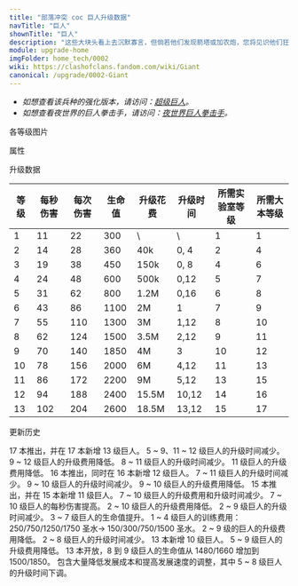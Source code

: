 ```yaml
---
title: "部落冲突 coc 巨人升级数据"
navTitle: "巨人"
shownTitle: "巨人"
description: "这些大块头看上去沉默寡言，但倘若他们发现箭塔或加农炮，您将见识他们狂躁的一面！巨人行动缓慢，但是抗打击能力强，可用于吸引火力。"
module: upgrade-home
imgFolder: home_tech/0002
wiki: https://clashofclans.fandom.com/wiki/Giant
canonical: /upgrade/0002-Giant
---
```


- *如想查看该兵种的强化版本，请访问：[超级巨人](/upgrade/0602-Super-Giant)。*
- *如想查看夜世界的巨人拳击手，请访问：[夜世界巨人拳击手](/upgrade/1002-Boxer-Giant)。*

<UnitInfo :folder="$frontmatter.imgFolder" imgSrc="Giant_info.png" :imgAlt="$frontmatter.navTitle" :description="$frontmatter.description" />

<SmallTitle>各等级图片</SmallTitle>

<Panel>
    <UnitImgGroup :folder="$frontmatter.imgFolder">
        <UnitImg imgTitle="1 - 2 级" imgSrc="Giant1.png" />
        <UnitImg imgTitle="3 - 4 级" imgSrc="Giant3.png" />
        <UnitImg imgTitle="5 级" imgSrc="Giant5.png" />
        <UnitImg imgTitle="6 级" imgSrc="Giant6.png" />
        <UnitImg imgTitle="7 级" imgSrc="Giant7.png" />
        <UnitImg imgTitle="8 级" imgSrc="Giant8.png" />
        <UnitImg imgTitle="9 级" imgSrc="Giant9.png" />
        <UnitImg imgTitle="10 级" imgSrc="Giant10.png" />
        <UnitImg imgTitle="11 级" imgSrc="Giant11.png" />
        <UnitImg imgTitle="12 级" imgSrc="Giant12.png" />
        <UnitImg imgTitle="13 级" imgSrc="Giant13.png" />
    </UnitImgGroup>
</Panel>

<SmallTitle>属性</SmallTitle>

<UnitProperties>
    <UnitProperty pKey="攻击偏好" pValue="防御建筑" />
    <UnitProperty pKey="伤害类型" pValue="单体伤害" />
    <UnitProperty pKey="攻击的目标" pValue="仅地面目标" />
    <UnitProperty pKey="占据人口" pValue="5" />
    <UnitProperty pKey="移动速度" pValue="1.5 格/秒" />
    <UnitProperty pKey="攻击速度" pValue="2 秒/次" />
    <UnitProperty pKey="攻击距离" pValue="1 格" />
    <UnitProperty pKey="所需训练营等级" pValue="3" />
    <UnitProperty pKey="所需大本等级" pValue="2" />
    <UnitProperty pKey="训练时间" pValue="30" :isTrainingTime="true" />
</UnitProperties>

<SmallTitle>升级数据</SmallTitle>

<script setup>
const tableExtraInfo = [
    {
        "column": 4,
        "type": "cost",
        "gpClass": "research",
        "icon": "Elixir"
    },
    {
        "column": 5,
        "type": "time",
        "gpClass": "research"
    }
];
</script>

<UnitTable :tableExtraInfo="tableExtraInfo">

| 等级 | 每秒伤害 | 每次伤害 | 生命值 | 升级花费 |  升级时间  |所需实验室等级|所需大本等级|
| ---- |  ----   |  ----   |  ----  |   ----  |    ----   |    ----     |   ----    |
|   1  |    11   |    22   |   300  |      \  |       \   |      1      |     1     |
|   2  |    14   |    28   |   360  |    40k  |    0, 4   |      2      |     4     |
|   3  |    19   |    38   |   450  |   150k  |    0, 8   |      4      |     6     |
|   4  |    24   |    48   |   600  |   500k  |    0,12   |      5      |     7     |
|   5  |    31   |    62   |   800  |   1.2M  |    0,16   |      6      |     8     |
|   6  |    43   |    86   |  1100  |     2M  |    1      |      7      |     9     |
|   7  |    55   |   110   |  1300  |     3M  |    1,12   |      8      |    10     |
|   8  |    62   |   124   |  1500  |   3.5M  |    2,12   |      9      |    11     |
|   9  |    70   |   140   |  1850  |     4M  |    3      |     10      |    12     |
|  10  |    78   |   156   |  2000  |     6M  |    4,12   |     11      |    13     |
|  11  |    86   |   172   |  2200  |     9M  |    5,12   |     13      |    15     |
|  12  |    94   |   188   |  2400  |  15.5M  |   10,12   |     14      |    16     |
|  13  |   102   |   204   |  2600  |  18.5M  |   13,12   |     15      |    17     |
</UnitTable>

<SmallTitle>更新历史</SmallTitle>

<Timeline>
    <TimelineItem date="2024/11/25">
        <TimelineRow>17 本推出，并在 17 本新增 13 级巨人。</TimelineRow>
        <TimelineRow>5 ~ 9、11 ~ 12 级巨人的升级时间减少。</TimelineRow>
        <TimelineRow>9 ~ 12 级巨人的升级费用降低。</TimelineRow>
    </TimelineItem>
    <TimelineItem date="2024/06/18">
        <TimelineRow>8 ~ 11 级巨人的升级时间减少。</TimelineRow>
        <TimelineRow>11 级巨人的升级费用降低。</TimelineRow>
    </TimelineItem>
    <TimelineItem date="2023/12/12">
        <TimelineRow>16 本推出，同时在 16 本新增 12 级巨人。</TimelineRow>
        <TimelineRow>7 ~ 11 级巨人的升级时间减少。</TimelineRow>
    </TimelineItem>
    <TimelineItem date="2023/06/12">
        <TimelineRow>9 ~ 10 级巨人的升级时间减少。</TimelineRow>
        <TimelineRow>9 ~ 10 级巨人的升级费用降低。</TimelineRow>
    </TimelineItem>
    <TimelineItem date="2022/10/10">
        <TimelineRow>15 本推出，并在 15 本新增 11 级巨人。</TimelineRow>
        <TimelineRow>7 ~ 10 级巨人的升级费用和升级时间减少。</TimelineRow>
    </TimelineItem>
    <TimelineItem date="2022/06/27">
        <TimelineRow>7 ~ 10 级巨人的每秒伤害提高。</TimelineRow>
    </TimelineItem>
    <TimelineItem date="2021/12/09">
        <TimelineRow>2 ~ 10 级巨人的升级费用降低。</TimelineRow>
        <TimelineRow>2 ~ 9 级巨人的升级时间减少。</TimelineRow>
        <TimelineRow>3 ~ 7 级巨人的生命值提升。</TimelineRow>
    </TimelineItem>
    <TimelineItem date="2021/04/12">
        <TimelineRow>1 ~ 4 级巨人的训练费用：250/750/1250/1750 圣水→ 150/300/750/1500 圣水。</TimelineRow>
        <TimelineRow>2 ~ 9 级的巨人的升级费用降低。</TimelineRow>
        <TimelineRow>2 ~ 8 级巨人的升级时间减少。</TimelineRow>
    </TimelineItem>
    <TimelineItem date="2020/10/12">
        <TimelineRow>13 本新增 10 级巨人。</TimelineRow>
    </TimelineItem>
    <TimelineItem date="2020-03-30">
        <TimelineRow>5 ~ 9 级巨人的升级费用降低。</TimelineRow>
    </TimelineItem>
    <TimelineItem date="2019-12-09">
        <TimelineRow>13 本开放，8 到 9 级巨人的生命值从 1480/1660 增加到 1500/1850。</TimelineRow>
    </TimelineItem>
    <TimelineItem date="2019-04-02">
        <TimelineRow>包含大量降低发展成本和提高发展速度的调整，其中 5 ~ 8 级巨人的升级时间下调。</TimelineRow>
    </TimelineItem>
    <TimelineItem :historyBottom="true" />
</Timeline>